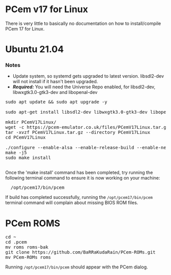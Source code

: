 # PCem v17 for Linux

There is very little to basically no documentation on how to install/compile PCem 17 for Linux.

# Ubuntu 21.04
### Notes
- Update system, so systemd gets upgraded to latest version. libsdl2-dev will not install if it hasn't been upgraded.
- ***Required:*** You will need the Universe Repo enabled, for libsdl2-dev, libwxgtk3.0-gtk3-dev and libopenal-dev
<pre>
sudo apt update && sudo apt upgrade -y

sudo apt-get install libsdl2-dev libwxgtk3.0-gtk3-dev libopenal-dev gcc make g++

mkdir PCemV17Linux/
wget -c https://pcem-emulator.co.uk/files/PCemV17Linux.tar.gz
tar -xvzf PCemV17Linux.tar.gz --directory PCemV17Linux
cd PCemV17Linux

./configure --enable-alsa --enable-release-build --enable-networking --prefix=/opt/pcem17
make -j5
sudo make install

</pre>

Once the 'make install' command has been completed, try running the following terminal command to ensure it is now working on your machine:
<pre>
  /opt/pcem17/bin/pcem
</pre>

If build has completed successfully, running the <code>/opt/pcem17/bin/pcem</code> terminal command will complain about missing BIOS ROM files.

# PCem ROMS 
<pre>
cd ~
cd .pcem
mv roms roms-bak
git clone https://github.com/BaRRaKudaRain/PCem-ROMs.git 
mv PCem-ROMs roms
</pre>

Running <code>/opt/pcem17/bin/pcem</code> should appear with the PCem dialog.
